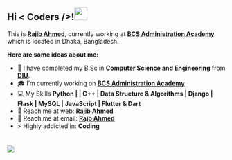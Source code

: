 **<h2> Hi < Coders />!<img src="https://i.imgur.com/lzogB7F.gif" width="30px"></h2>**

This is **[Rajib Ahmed](https://rajibdpi.github.io/)**, currently working at **[BCS Administration Academy](http://bcsadminacademy.gov.bd/)** which is located in Dhaka, Bangladesh.

**Here are some ideas about me:**

- 🏢 I have completed my B.Sc in **Computer Science and Engineering** from **[DIU](https://diu.ac/)**.
- 🎓 I’m currently working on **[BCS Administration Academy](http://bcsadminacademy.gov.bd/)**
- 💻 My Skills **Python | | C++ | Data Structure & Algorithms | Django | Flask | MySQL | JavaScript | Flutter & Dart**
- 🔗 Reach me at web: **[Rajib Ahmed](https://rajibdpi.github.io/)**
- 📧 Reach me at email: **[Rajb Ahmed](mailto:rajibdpi@gmail.com?subject=[GitHub]%20Source%20Rajib%20Ahmed)**
- ⚡ Highly addicted in: **Coding**

<br>![](https://komarev.com/ghpvc/?username=rajibdpi&color=1ebea5)
